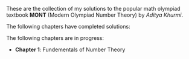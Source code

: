 These are the collection of my solutions to the popular math olympiad textbook **MONT** (Modern Olympiad Number Theory) by _Aditya Khurmi_.

The following chapters have completed solutions:

The following chapters are in progress:
- **Chapter 1**: Fundementals of Number Theory
